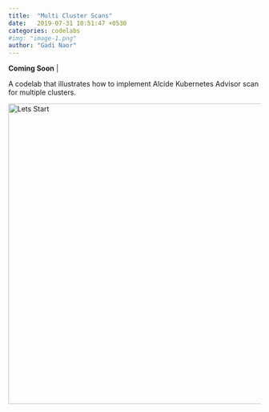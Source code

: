 ```yaml
---
title:  "Multi Cluster Scans"
date:   2019-07-31 10:51:47 +0530
categories: codelabs
#img: "image-1.png"
author: "Gadi Naor"
---
```


**Coming Soon** | 

A codelab that illustrates how to implement Alcide Kubernetes Advisor scan for multiple clusters.

<a href="/codelabs/advisor-codelab-01/index.html">
<img src="/images/codelab-footer-02.png" alt="Lets Start" width="600"/></a>

